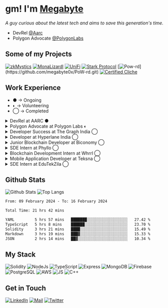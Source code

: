 # gm! I'm [Megabyte](https://megabyte0x.xyz/)

*A guy curious about the latest tech and aims to save this generation's time.*

- DevRel [@Aarc](twitter.com/0xAarc)
- Polygon Advocate [@PolygonLabs](twitter.com/0xPolygonLabs)

## Some of my Projects

[![zkMystics](https://denvercoder1-github-readme-stats.vercel.app/api/pin/?username=megabyte0x&repo=ethonline23_project&theme=dark&show_icons=true)](https://github.com/megabyte0x/ethonline23_project)
[![MonaLizardl](https://denvercoder1-github-readme-stats.vercel.app/api/pin/?username=Pratham-19&repo=ethIstanbul&theme=dark&show_icons=true)](https://github.com/Pratham-19/ethIstanbul)
[![UniFi](https://denvercoder1-github-readme-stats.vercel.app/api/pin/?username=Pratham-19&repo=UniFi&theme=dark&show_icons=true)](https://github.com/Pratham-19/UniFi)
[![Stark Protocol](https://denvercoder1-github-readme-stats.vercel.app/api/pin/?username=megabyte0x&repo=stark-protocol&theme=dark&show_icons=true)](https://github.com/megabyte0x/stark-protocol)
[![Pow-rd](https://denvercoder1-github-readme-stats.vercel.app/api/pin/?username=megabyte0x&repo=PoW-rd&theme=dark&show_icons=true")](https://github.com/megabyte0x/PoW-rd.git)
[![Certified Cliche](https://denvercoder1-github-readme-stats.vercel.app/api/pin/?username=megabyte0x&repo=certified_cliche&theme=dark&show_icons=true)](https://github.com/megabyte0x/certified_cliche.git)


## Work Experience

- ● -> Ongoing
- ◐ -> Volunteering
- ◯ -> Completed

<details>
<summary> DevRel at AARC ● </summary>

---

- Building documentation for the SDK.
- Working with the Dev Team to improve the DevX.
- Creating example repos as code snippets for the devs.

</details>
  
<details>
<summary>Polygon Advocate at Polygon Labs ◐ </summary>

---

- I created technical blogs and repos to onboard devs into the Polygon Ecosystem.
- Represented Polygon at several meetups IRL and online. 
- Contributed to zkThon by reviewing 65+ PRs and idThon by creating tutorial reports.

</details>

<details>
<summary>Developer Success at The Graph India ◯ </summary>

---

- Growing The Graph Protocol Ecosystem in INDIA by organizing workshops and various programs to nourish the community of Graph Protocol in INDIA.
- Delivering Technical Workshops to Graph Advocates around Graph Protocol.
- Creating Content Around The Graph Protocol.

</details>

<details>
<summary>Developer at Hyperlane India ◯</summary>

---

- Deployed Hyperlane on more than 6 chains.
- Gave workshops and mentored hackers.
- Reviewed and Tested the Documentation.

</details>

<details>
<summary>Junior Blockchain Developer at Biconomy ◯ </summary>

---

- Integration of new chains within the Biconomy’s mexa-sdk.
- Integration of new products within the Biconomy's AA SDK.
- Improving the documentation.
  
</details>

<details>
<summary>SDE Intern at Phyllo ◯</summary>

---

- Building indexers to fetch required data from different blockchains.
- Building 10+ APIs provides reputation data of a User, DAO, and many more.

</details>

<details>
<summary>Blockchain Development Intern at Whrrl ◯</summary>

---

- Natively implemented Wallet Connect on the DApp to keep the minimum number of libraries.
- Integrated deployed smart contracts with Front-end.

</details>

<details>
<summary>Mobile Application Developer at Teksna ◯</summary>

---

- Created the Authentication API and saved the users' data in a separate database.
- Designed, Developed, and Implemented a database, maintaining 2 different roles.

</details>

<details>
<summary>SDE Intern at EduTekZila ◯</summary>

---

- Designed and Built the Back-end, maintaining 3 different roles.
- Developed more than 10 UI pages.
- Integrated the front-end and back-end

</details>

## Github Stats

![Github Stats](https://github-readme-stats.vercel.app/api?username=megabyte0x&show_icons=true&theme=dark&hide_border=true&bg_color=0D1117)
![Top Langs](https://github-readme-stats.vercel.app/api/top-langs/?username=megabyte0x&layout=compact&theme=dark)

<!--START_SECTION:waka-->

```txt
From: 09 February 2024 - To: 16 February 2024

Total Time: 21 hrs 42 mins

YAML         5 hrs 57 mins   ███████░░░░░░░░░░░░░░░░░░   27.42 %
TypeScript   5 hrs 8 mins    ██████░░░░░░░░░░░░░░░░░░░   23.70 %
Solidity     3 hrs 21 mins   ████░░░░░░░░░░░░░░░░░░░░░   15.49 %
Markdown     3 hrs 19 mins   ███▓░░░░░░░░░░░░░░░░░░░░░   15.33 %
JSON         2 hrs 14 mins   ██▓░░░░░░░░░░░░░░░░░░░░░░   10.34 %
```

<!--END_SECTION:waka-->

## My Stack

![Solidity](https://img.shields.io/badge/solidity-grey?style=for-the-badge&logo=solidity&logoColor=Green)
![NodeJs](https://img.shields.io/badge/NODE_JS-grey?style=for-the-badge&logo=nodedotjs&logoColor=Green)
![TypeScript](https://img.shields.io/badge/TS-grey?style=for-the-badge&logo=typescript&logoColor=Green)
![Express](https://img.shields.io/badge/EXPRESS-grey?style=for-the-badge&logo=EXPRESS&logoColor=Green)
![MongoDB](https://img.shields.io/badge/MONGODB-grey?style=for-the-badge&logo=MONGODB&logoColor=Green)
![Firebase](https://img.shields.io/badge/EXPRESS-grey?style=for-the-badge&logo=EXPRESS&logoColor=Green)
![PostgreSQL](https://img.shields.io/badge/PostgreSQL-grey?style=for-the-badge&logo=postgresql&logoColor=Yellow)
![AWS](https://img.shields.io/badge/AWS-grey?style=for-the-badge&logo=amazonaws&logoColor=Yellow)
![JS](https://img.shields.io/badge/JS-grey?style=for-the-badge&logo=javascript&logoColor=Green)
![C++](https://img.shields.io/badge/C++-grey?style=for-the-badge&logo=cplusplus&logoColor=Green)

## Get in Touch

[![LinkedIn](https://img.shields.io/badge/LinkedIn-26A5E4?style=for-the-badge&logo=LinkedIn&logoColor=white)](https://www.linkedin.com/in/megabyte0x/)
[![Mail](https://img.shields.io/badge/Email-D14836?style=for-the-badge&logo=gmail&logoColor=white)](mailto:contact@megabyte0x.xyz)
[![Twitter](https://img.shields.io/badge/Twitter-1DA1F2?style=for-the-badge&logo=twitter&logoColor=white)](https://img.shields.io/badge/Twitter-1DA1F2?style=for-the-badge&logo=twitter&logoColor=white)
